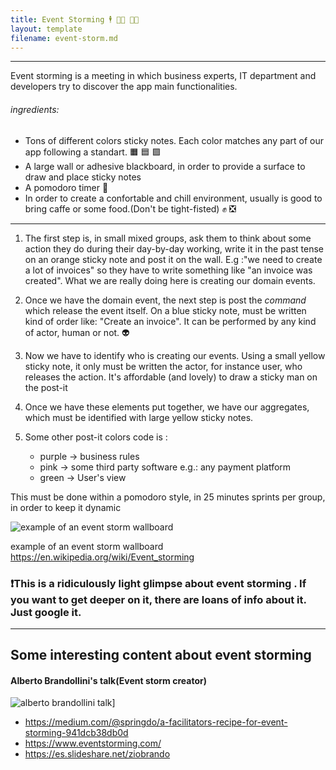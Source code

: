 ```yaml
---
title: Event Storming 🕴️ 🧑‍💼 👨‍💻
layout: template
filename: event-storm.md
---
```



--- 
Event storming is a meeting in which business experts, IT department and developers try to discover the app main functionalities.

###### ingredients:
- Tons of different colors sticky notes. Each color matches any part of our app following a standart.  🟧 🟦 🟪
- A large wall or adhesive blackboard, in order to provide a surface to draw and place sticky notes 
- A pomodoro timer 🍅
- In order to create a confortable and chill environment, usually is good to bring caffe or some food.(Don't be tight-fisted) ✊ ❎

_______
1. The first step is, in small mixed groups, ask them to think about some action they do during their day-by-day working, write it in the past tense on an orange sticky note and post it on the wall. E.g :"we need to create a lot of invoices" so they have to write something like "an invoice was created".
What we are really doing here is creating our domain events. 

2. Once we have the domain event, the next step is post the _command_ which release the event itself. On a blue sticky note, must be written kind of order like:
"Create an invoice". It can be performed by any kind of actor, human or not. 👽

3. Now we have to identify who is creating our events. Using a small yellow sticky note, it only must be written the actor, for instance user, who releases the action. It's affordable (and lovely) to draw a sticky man on the post-it

4. Once we have these elements put together, we have our aggregates, which must be identified with large yellow sticky notes.

5. Some other post-it colors code is :
    - purple -> business rules
    - pink -> some third party software e.g.: any payment platform
    - green -> User's view 

This must be done within a pomodoro style, in 25 minutes sprints per group, in order to keep it dynamic

![example of an event storm wallboard](https://github.com/jmiquis/TFG-Theoretical/blob/master/docs/images/Event_Storming_example_process.jpg)

example of an event storm wallboard https://en.wikipedia.org/wiki/Event_storming

### ❗This is a ridiculously light glimpse about event storming . If you want to get deeper on it, there are loans of info about it. Just google it.

---

## Some interesting content about event storming


#### Alberto Brandollini's talk(Event storm creator)
![alberto brandollini talk](https://img.youtube.com/vi/mLXQIYEwK24/0.jpg)] 

- https://medium.com/@springdo/a-facilitators-recipe-for-event-storming-941dcb38db0d
- https://www.eventstorming.com/
- https://es.slideshare.net/ziobrando
